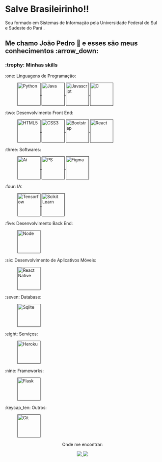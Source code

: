 <h1>Salve Brasileirinho!!</h1>

<p>Sou formado em Sistemas de Informação pela Universidade Federal do Sul e Sudeste do Pará .</p>

<h2>Me chamo João Pedro 👋 e esses são meus conhecimentos :arrow_down:</h2>

<h3>:trophy: Minhas skills</h3>

<dl>
  <dt>:one: Linguagens de Programação:</dt>
  <dd>
    <p>
      <a href="" rel="nofollow">
          <img align="center" src="https://github.com/joaosscc/icons/blob/main/python.png" alt="Python" height="75" width="75" style="max-width:100%;">
      </a>
      <a href="" rel="nofollow">
          <img align="center" src="https://github.com/joaosscc/icons/blob/main/java.png" alt="Java" height="75" width="75" style="max-width:100%;">
      </a>
      <a href="" rel="nofollow">
          <img align="center" src="https://github.com/joaosscc/icons/blob/main/javascript.png" alt="Javascript" height="75" width="75" style="max-width:100%;">
      </a>
      <a href="" rel="nofollow">
          <img align="center" src="https://github.com/joaosscc/icons/blob/main/c.png" alt="C" height="75" width="75" style="max-width:100%;">
      </a>
     </p>
  </dd>
  
  <dt>:two: Desenvolvimento Front End:</dt>
  <dd>
    <p>
      <a href="" rel="nofollow">
          <img align="center" src="https://github.com/joaosscc/icons/blob/main/html5.png" alt="HTML5" height="75" width="75" style="max-width:100%;">
      </a>
      <a href="" rel="nofollow">
          <img align="center" src="https://github.com/joaosscc/icons/blob/main/css3.png" alt="CSS3" height="75" width="75" style="max-width:100%;">
      </a>
      <a href="" rel="nofollow">
          <img align="center" src="https://github.com/joaosscc/icons/blob/main/bootstrap.png" alt="Bootstrap" height="75" width="75" style="max-width:100%;">
      </a>
      <a href="" rel="nofollow">
          <img align="center" src="https://github.com/joaosscc/icons/blob/main/react.png" alt="React" height="75" width="75" style="max-width:100%;">
      </a>
     </p>
  </dd>
  
  <dt>:three: Softwares:</dt>
  <dd>
    <p>
      <a href="" rel="nofollow">
          <img align="center" src="https://github.com/joaosscc/icons/blob/main/ai.png" alt="Ai" height="75" width="75" style="max-width:100%;">
      </a>
      <a href="" rel="nofollow">
          <img align="center" src="https://github.com/joaosscc/icons/blob/main/ps.png" alt="PS" height="75" width="75" style="max-width:100%;">
      </a>
      <a href="" rel="nofollow">
          <img align="center" src="https://github.com/joaosscc/icons/blob/main/figma.png" alt="Figma" height="75" width="75" style="max-width:100%;">
      </a>
     </p>
  </dd>
  
  <dt>:four: IA:</dt>
  <dd>
    <p>
      <a href="" rel="nofollow">
          <img align="center" src="https://github.com/joaosscc/icons/blob/main/tensorflow.png" alt="Tensorflow" height="75" width="75" style="max-width:100%;">
      </a>
      <a href="" rel="nofollow">
          <img align="center" src="https://github.com/joaosscc/icons/blob/main/scikit_learn.png" alt="Scikit Learn" height="75" width="75" style="max-width:100%;">
      </a>  
    </p>
  </dd>
  
  <dt>:five: Desenvolvimento Back End:</dt>
  <dd>
    <p>
      <a href="" rel="nofollow">
          <img align="center" src="https://github.com/joaosscc/icons/blob/main/node.png" alt="Node" height="75" width="75" style="max-width:100%;">
      </a>
    </p>
  </dd>
  
  <dt>:six: Desenvolvimento de Aplicativos Móveis:</dt>
  <dd>
    <p>
      <a href="" rel="nofollow">
          <img align="center" src="https://github.com/joaosscc/icons/blob/main/reactnative.png" alt="React Native" height="75" width="75" style="max-width:100%;">
      </a>
    </p>
  </dd>
  
  <dt>:seven: Database:</dt>
  <dd>
    <p>
      <a href="" rel="nofollow">
          <img align="center" src="https://github.com/joaosscc/icons/blob/main/sqlite.png" alt="Sqlite" height="75" width="75" style="max-width:100%;">
      </a>
    </p>
  </dd>
  
  <dt>:eight: Serviços:</dt>
  <dd>
    <p>
      <a href="" rel="nofollow">
          <img align="center" src="https://github.com/joaosscc/icons/blob/main/heroku.png" alt="Heroku" height="75" width="75" style="max-width:100%;">
      </a>
    </p>
  </dd>
  
  <dt>:nine: Frameworks:</dt>
  <dd>
    <p>
      <a href="" rel="nofollow">
          <img align="center" src="https://github.com/joaosscc/icons/blob/main/flask.png" alt="Flask" height="75" width="75" style="max-width:100%;">
      </a>
    </p>
  </dd>
  
  <dt>:keycap_ten: Outros:</dt>
  <dd>
    <p>
      <a href="" rel="nofollow">
          <img align="center" src="https://github.com/joaosscc/icons/blob/main/git.png" alt="Git" height="75" width="75" style="max-width:100%;">
      </a>
    </p>
  </dd>
 
</dl>

<div align="center">
  <p>Onde me encontrar:</p>
  <p>
    <a href="https://github.com/joaosscc">
    <img src="https://camo.githubusercontent.com/fbc3df79ffe1a99e482b154b29262ecbb10d6ee4ed22faa82683aa653d72c4e1/68747470733a2f2f696d672e736869656c64732e696f2f62616467652f4769744875622d3130303030303f7374796c653d666f722d7468652d6261646765266c6f676f3d676974687562266c6f676f436f6c6f723d7768697465" data-canonical-src="https://img.shields.io/badge/GitHub-100000?style=for-the-badge&amp;logo=github&amp;logoColor=white" style="max-width:100%;">
  </a>

  <a href="mailto:joaopedrosscc@gmail.com">
          <img src="https://camo.githubusercontent.com/571384769c09e0c66b45e39b5be70f68f552db3e2b2311bc2064f0d4a9f5983b/68747470733a2f2f696d672e736869656c64732e696f2f62616467652f476d61696c2d4431343833363f7374796c653d666f722d7468652d6261646765266c6f676f3d676d61696c266c6f676f436f6c6f723d7768697465" data-canonical-src="https://img.shields.io/badge/Gmail-D14836?style=for-the-badge&amp;logo=gmail&amp;logoColor=white" style="max-width:100%;">
  </a>
  </p>
</div>

